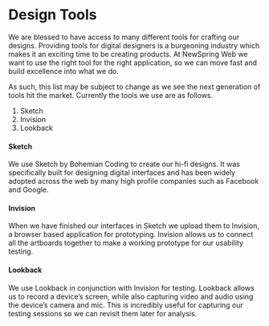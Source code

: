 # Design Tools

We are blessed to have access to many different tools for crafting our designs. Providing tools for digital designers is a burgeoning industry which makes it an exciting time to be creating products. At NewSpring Web we want to use the right tool for the right application, so we can move fast and build excellence into what we do.

As such, this list may be subject to change as we see the next generation of tools hit the market. Currently the tools we use are as follows.

1. Sketch
2. Invision
3. Lookback

#### Sketch
We use Sketch by Bohemian Coding to create our hi-fi designs. It was specifically built for designing digital interfaces and has been widely adopted across the web by many high profile companies such as Facebook and Google.


#### Invision
When we have finished our interfaces in Sketch we upload them to Invision, a browser based application for prototyping. Invision allows us to connect all the artboards together to make a working prototype for our usability testing.

#### Lookback
We use Lookback in conjunction with Invision for testing. Lookback allows us to record a device’s screen, while also capturing video and audio using the device’s camera and mic. This is incredibly useful for capturing our testing sessions so we can revisit them later for analysis.